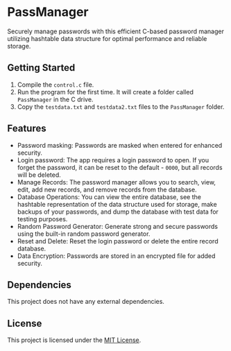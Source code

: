 # PassManager
Securely manage passwords with this efficient C-based password manager utilizing hashtable data structure for optimal performance and reliable storage.

## Getting Started

1. Compile the `control.c` file.
2. Run the program for the first time. It will create a folder called `PassManager` in the C drive.
3. Copy the `testdata.txt` and `testdata2.txt` files to the `PassManager` folder.

## Features

- Password masking: Passwords are masked when entered for enhanced security.
- Login password: The app requires a login password to open. If you forget the password, it can be reset to the default - `0000`, but all records will be deleted.
- Manage Records: The password manager allows you to search, view, edit, add new records, and remove records from the database.
- Database Operations: You can view the entire database, see the hashtable representation of the data structure used for storage, make backups of your passwords, and dump the database with test data for testing purposes.
- Random Password Generator: Generate strong and secure passwords using the built-in random password generator.
- Reset and Delete: Reset the login password or delete the entire record database.
- Data Encryption: Passwords are stored in an encrypted file for added security.

## Dependencies

This project does not have any external dependencies.

## License

This project is licensed under the [MIT License](LICENSE).


